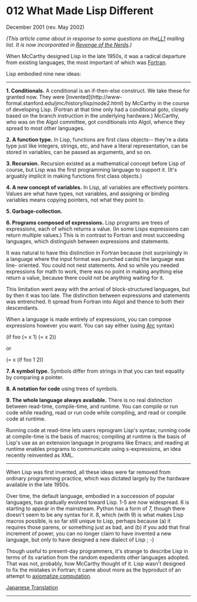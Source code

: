 # 012 What Made Lisp Different


  
 
  
 December 2001 (rev. May 2002) 

 _(This article came about in response to some questions on the[LL1](http://ll1.mit.edu) mailing list. It is now incorporated in [Revenge of the Nerds](icad.html).)_   
  
 When McCarthy designed Lisp in the late 1950s, it was a radical departure from existing languages, the most important of which was [Fortran](history.html).   
  
 Lisp embodied nine new ideas:   
  
 

 
* * *
 

 **1\. Conditionals.** A conditional is an if-then-else construct. We take these for granted now. They were [invented](http://www- formal.stanford.edu/jmc/history/lisp/node2.html) by McCarthy in the course of developing Lisp. (Fortran at that time only had a conditional goto, closely based on the branch instruction in the underlying hardware.) McCarthy, who was on the Algol committee, got conditionals into Algol, whence they spread to most other languages.   
  
  **2\. A function type.** In Lisp, functions are first class objects-- they're a data type just like integers, strings, etc, and have a literal representation, can be stored in variables, can be passed as arguments, and so 
on.  
 
  
  **3\. Recursion.** Recursion existed as a mathematical concept before Lisp of course, but Lisp was the first programming language to support it. (It's arguably implicit in making functions first class objects.)   
  
  **4\. A new concept of variables.** In Lisp, all variables are effectively pointers. Values are what have types, not variables, and assigning or binding variables means copying pointers, not what they point to.   
  
  **5\. Garbage-collection.**   
  
  **6\. Programs composed of expressions.** Lisp programs are trees of expressions, each of which returns a value. (In some Lisps expressions can return multiple values.) This is in contrast to Fortran and most succeeding languages, which distinguish between expressions and statements.   
  
 It was natural to have this distinction in Fortran because (not surprisingly in a language where the input format was punched cards) the language was line- oriented. You could not nest statements. And so while you needed expressions for math to work, there was no point in making anything else return a value, because there could not be anything waiting for it.   
  
 This limitation went away with the arrival of block-structured languages, but by then it was too late. The distinction between expressions and statements was entrenched. It spread from Fortran into Algol and thence to both their descendants.   
  
 When a language is made entirely of expressions, you can compose expressions however you want. You can say either (using [Arc](arc.html) syntax)   
  
 (if foo (= x 1) (= x 2))   
  
 
or  
 
  
 (= x (if foo 1 2))   
  
  **7\. A symbol type.** Symbols differ from strings in that you can test equality by comparing a pointer.   
  
  **8\. A notation for code** using trees of symbols.   
  
  **9\. The whole language always available.** There is no real distinction between read-time, compile-time, and runtime. You can compile or run code while reading, read or run code while compiling, and read or compile code at runtime.   
  
 Running code at read-time lets users reprogram Lisp's syntax; running code at compile-time is the basis of macros; compiling at runtime is the basis of Lisp's use as an extension language in programs like Emacs; and reading at runtime enables programs to communicate using s-expressions, an idea recently reinvented as XML. 

 
* * *
 

 
  
 
  
 When Lisp was first invented, all these ideas were far removed from ordinary programming practice, which was dictated largely by the hardware available in the late 1950s.   
  
 Over time, the default language, embodied in a succession of popular languages, has gradually evolved toward Lisp. 1-5 are now widespread. 6 is starting to appear in the mainstream. Python has a form of 7, though there doesn't seem to be any syntax for it. 8, which (with 9) is what makes Lisp macros possible, is so far still unique to Lisp, perhaps because (a) it requires those parens, or something just as bad, and (b) if you add that final increment of power, you can no longer claim to have invented a new language, but only to have designed a new dialect of Lisp ; -)   
  
 Though useful to present-day programmers, it's strange to describe Lisp in terms of its variation from the random expedients other languages adopted. That was not, probably, how McCarthy thought of it. Lisp wasn't designed to fix the mistakes in Fortran; it came about more as the byproduct of an attempt to [axiomatize computation](rootsoflisp.html).   
  
 
  
 
  
 
  
 
  
 
  
 [Japanese Translation](http://d.hatena.ne.jp/lionfan/20070217)   
  
 
  
 
  
 
  
 
  
 

 
* * *
 

 

